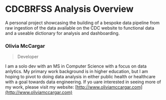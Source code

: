 

# CDCBRFSS Analysis Overview

A personal project showcasing the building of a bespoke data pipeline from raw ingestion of the data available on the CDC website to functional data and a useable dictionary for analysis and dashboarding.

### Olivia McCargar
> Developer

I am a solo dev with an MS in Computer Science with a focus on data anlytics. My primary work background is in higher education, but I am hoping to pivot to doing data analysis in either public health or healthcare with a goal towards data engineering. If yo uare interested in seeing more of my work, please visit my website: [http://www.oliviamccargar.com](http://www.oliviamccargar.com)